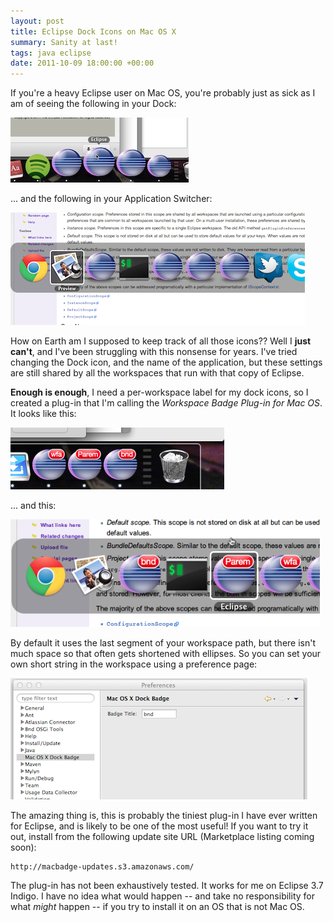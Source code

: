 ```yaml
---
layout: post
title: Eclipse Dock Icons on Mac OS X
summary: Sanity at last!
tags: java eclipse
date: 2011-10-09 18:00:00 +00:00
---
```



If you're a heavy Eclipse user on Mac OS, you're probably just as sick as I am of seeing the following in your Dock:

![Dock](/images/posts/macbadge/dock.png)

...  and the following in your Application Switcher:

![Switcher](/images/posts/macbadge/switcher.png)

How on Earth am I supposed to keep track of all those icons?? Well I **just can't**, and I've been struggling with this nonsense for years. I've tried changing the Dock icon, and the name of the application, but these settings are still shared by all the workspaces that run with that copy of Eclipse.

**Enough is enough**, I need a per-workspace label for my dock icons, so I created a plug-in that I'm calling the *Workspace Badge Plug-in for Mac OS*. It looks like this:

![Dock](/images/posts/macbadge/dock_after.png)

... and this:

![Switcher](/images/posts/macbadge/switcher_after.png)

By default it uses the last segment of your workspace path, but there isn't much space so that often gets shortened with ellipses. So you can set your own short string in the workspace using a preference page:

![Preference Page](/images/posts/macbadge/prefpage.png)

The amazing thing is, this is probably the tiniest plug-in I have ever written for Eclipse, and is likely to be one of the most useful! If you want to try it out, install from the following update site URL (Marketplace listing coming soon):

    http://macbadge-updates.s3.amazonaws.com/

The plug-in has not been exhaustively tested. It works for me on Eclipse 3.7 Indigo. I have no idea what would happen -- and take no responsibility for what *might* happen -- if you try to install it on an OS that is not Mac OS.
